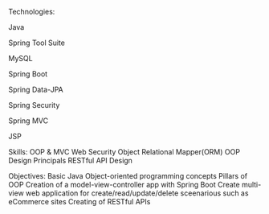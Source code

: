 Technologies:

Java

Spring Tool Suite

MySQL

Spring Boot

Spring Data-JPA

Spring Security

Spring MVC

JSP

Skills:
OOP & MVC
Web Security
Object Relational Mapper(ORM)
OOP Design Principals
RESTful API Design

Objectives:
Basic Java
Object-oriented programming concepts
Pillars of OOP
Creation of a model-view-controller app with Spring Boot
Create multi-view web application for create/read/update/delete sceenarious such as eCommerce sites
Creating of RESTful APIs
